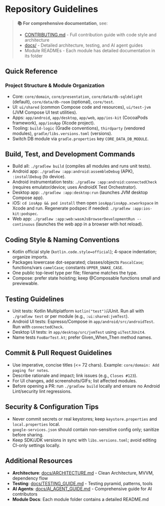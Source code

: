 # Repository Guidelines

> **📚 For comprehensive documentation**, see:
> - [CONTRIBUTING.md](CONTRIBUTING.md) - Full contribution guide with code style and architecture
> - [docs/](docs/) - Detailed architecture, testing, and AI agent guides
> - Module READMEs - Each module has detailed documentation in its folder

## Quick Reference

### Project Structure & Module Organization
- Core: `core/domain`, `core/presentation`, `core/data/db-sqldelight` (default), `core/data/db-room` (optional), `core/test`.
- UI: `ui/shared` (common Compose code and resources), `ui/test-jvm` (JVM Compose UI test utilities).
- Apps: `app/android`, `app/desktop`, `app/web`, `app/ios-kit` (CocoaPods framework), `app/iosApp` (Xcode project).
- Tooling: `build-logic` (Gradle conventions), `thirdparty` (vendored modules), `gradle/libs.versions.toml` (versions).
- Switch DB module via `gradle.properties` key `CORE_DATA_DB_MODULE`.

## Build, Test, and Development Commands
- Build all: `./gradlew build` (compiles all modules and runs unit tests).
- Android app: `./gradlew :app:android:assembleDebug` (APK), `:installDebug` (to device).
- Android instrumentation tests: `./gradlew :app:android:connectedCheck` (requires emulator/device; uses AndroidX Test Orchestrator).
- Desktop app: `./gradlew :app:desktop:run` (launches JVM desktop Compose app).
- iOS: `cd iosApp && pod install` then open `iosApp/iosApp.xcworkspace` in Xcode and run. Regenerate podspec if needed: `./gradlew :app:ios-kit:podspec`.
- Web app: `./gradlew :app:web:wasmJsBrowserDevelopmentRun --continuous` (launches the web app in a browser with hot reload).

## Coding Style & Naming Conventions
- Kotlin official style (`kotlin.code.style=official`); 4-space indentation; organize imports.
- Packages lowercase dot-separated; classes/objects `PascalCase`; functions/vars `camelCase`; constants `UPPER_SNAKE_CASE`.
- One public top-level type per file; filename matches the type.
- Compose: prefer state hoisting; keep @Composable functions small and previewable.

## Testing Guidelines
- Unit tests: Kotlin Multiplatform `kotlin("test")`/JUnit. Run all with `./gradlew test` or per module (e.g., `:ui:shared:jvmTest`).
- Android UI tests: Espresso/Compose in `app/android/src/androidTest`. Run with `connectedCheck`.
- Desktop UI tests: in `app/desktop/src/jvmTest` using `uiTestJUnit4`.
- Name tests `FooBarTest.kt`; prefer Given_When_Then method names.

## Commit & Pull Request Guidelines
- Use imperative, concise titles (<= 72 chars). Example: `core/domain: Add paging for notes`.
- Describe rationale and impact; link issues (e.g., `Closes #123`).
- For UI changes, add screenshots/GIFs; list affected modules.
- Before opening a PR: run `./gradlew build` locally and ensure no Android Lint/security lint regressions.

## Security & Configuration Tips
- Never commit secrets or real keystores; keep `keystore.properties` and `local.properties` local.
- `google-services.json` should contain non-sensitive config only; sanitize before sharing.
- Keep SDK/JDK versions in sync with `libs.versions.toml`; avoid editing CI-only settings locally.

## Additional Resources
- **Architecture**: [docs/ARCHITECTURE.md](docs/ARCHITECTURE.md) - Clean Architecture, MVVM, dependency flow
- **Testing**: [docs/TESTING_GUIDE.md](docs/TESTING_GUIDE.md) - Testing pyramid, patterns, tools
- **AI Agents**: [docs/AI_AGENT_GUIDE.md](docs/AI_AGENT_GUIDE.md) - Comprehensive guide for AI contributors
- **Module Docs**: Each module folder contains a detailed README.md
